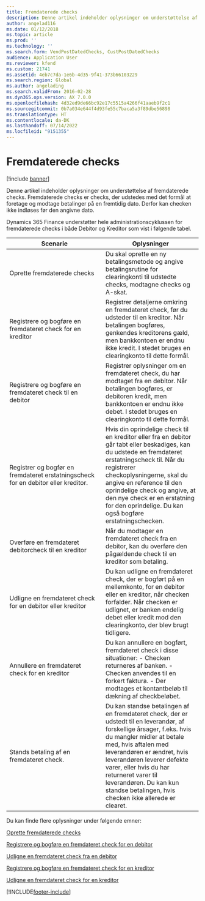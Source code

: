 ```yaml
---
title: Fremdaterede checks
description: Denne artikel indeholder oplysninger om understøttelse af fremdaterede checks. Fremdaterede checks, der udstedes med det formål at foretage og modtage betalinger på en fremtidig dato.
author: angelad116
ms.date: 01/12/2018
ms.topic: article
ms.prod: ''
ms.technology: ''
ms.search.form: VendPostDatedChecks, CustPostDatedChecks
audience: Application User
ms.reviewer: kfend
ms.custom: 21741
ms.assetid: 4eb7c7da-1e6b-4d35-9f41-373b66103229
ms.search.region: Global
ms.author: angelading
ms.search.validFrom: 2016-02-28
ms.dyn365.ops.version: AX 7.0.0
ms.openlocfilehash: 4d32ed9de66bc92e17c5515a4266f41aaeb9f2c1
ms.sourcegitcommit: 0b7a034e644f4d93fe55c7baca5a3f89dbe56898
ms.translationtype: HT
ms.contentlocale: da-DK
ms.lasthandoff: 07/14/2022
ms.locfileid: "9151355"
---
```

# <a name="postdated-checks"></a>Fremdaterede checks

[!include [banner](../includes/banner.md)]

Denne artikel indeholder oplysninger om understøttelse af fremdaterede checks. Fremdaterede checks er checks, der udstedes med det formål at foretage og modtage betalinger på en fremtidig dato. Derfor kan checken ikke indløses før den angivne dato.

Dynamics 365 Finance understøtter hele administrationscyklussen for fremdaterede checks i både Debitor og Kreditor som vist i følgende tabel.
<table>
<colgroup>
<col width="50%" />
<col width="50%" />
</colgroup>
<thead>
<tr class="header">
<th>Scenarie</th>
<th>Oplysninger</th>
</tr>
</thead>
<tbody>
<tr class="odd">
<td>Oprette fremdaterede checks</td>
<td>Du skal oprette en ny betalingsmetode og angive betalingsrutine for clearingkonti til udstedte checks, modtagne checks og A-skat.</td>
</tr>
<tr class="even">
<td>Registrere og bogføre en fremdateret check for en kreditor</td>
<td>Registrer detaljerne omkring en fremdateret check, før du udsteder til en kreditor. Når betalingen bogføres, genkendes kreditorens gæld, men bankkontoen er endnu ikke kredit. I stedet bruges en clearingkonto til dette formål. </td>
</tr>
<tr class="odd">
<td>Registrere og bogføre en fremdateret check til en debitor</td>
<td>Registrer oplysninger om en fremdateret check, du har modtaget fra en debitor. Når betalingen bogføres, er debitoren kredit, men bankkontoen er endnu ikke debet. I stedet bruges en clearingkonto til dette formål.</td>
</tr>
<tr class="even">
<td>Registrer og bogfør en fremdateret erstatningscheck for en debitor eller kreditor.</td>
<td>
Hvis din oprindelige check til en kreditor eller fra en debitor går tabt eller beskadiges, kan du udstede en fremdateret erstatningscheck til. Når du registrerer checkoplysningerne, skal du angive en reference til den oprindelige check og angive, at den nye check er en erstatning for den oprindelige. Du kan også bogføre erstatningschecken.</td>
</tr>
<tr class="odd">
<td>Overføre en fremdateret debitorcheck til en kreditor</td>
<td>Når du modtager en fremdateret check fra en debitor, kan du overføre den pågældende check til en kreditor som betaling.</td>
</tr>
<tr class="even">
<td>Udligne en fremdateret check for en debitor eller kreditor</td>
<td>Du kan udligne en fremdateret check, der er bogført på en mellemkonto, for en debitor eller en kreditor, når checken forfalder. Når checken er udlignet, er banken endelig debet eller kredit mod den clearingkonto, der blev brugt tidligere.</td>
</tr>
<tr class="odd">
<td>Annullere en fremdateret check for en kreditor</td>
<td>Du kan annullere en bogført, fremdateret check i disse situationer: - Checken returneres af banken.
- Checken anvendes til en forkert faktura.
- Der modtages et kontantbeløb til dækning af checkbeløbet.
  </td>
  </tr>
  <tr class="even">
  <td>Stands betaling af en fremdateret check.</td>
  <td>Du kan standse betalingen af en fremdateret check, der er udstedt til en leverandør, af forskellige årsager, f.eks. hvis du mangler midler at betale med, hvis aftalen med leverandøren er ændret, hvis leverandøren leverer defekte varer, eller hvis du har returneret varer til leverandøren. Du kan kun standse betalingen, hvis checken ikke allerede er clearet.</td>
  </tr>
  </tbody>
  </table>



Du kan finde flere oplysninger under følgende emner:

[Oprette fremdaterede checks](tasks/set-up-postdated-checks.md)

[Registrere og bogføre en fremdateret check for en debitor](tasks/register-post-postdated-check-customer.md)

[Udligne en fremdateret check fra en debitor](tasks/settle-postdated-check-customer.md)

[Registrere og bogføre en fremdateret check for en kreditor](tasks/register-post-postdated-check-vendor.md) 

[Udligne en fremdateret check for en kreditor](tasks/settle-postdated-check-vendor.md)





[!INCLUDE[footer-include](../../includes/footer-banner.md)]
